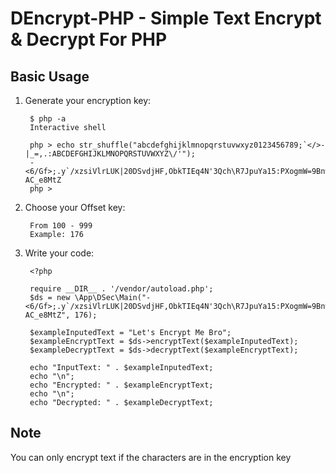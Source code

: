 # DEncrypt-PHP - Simple Text Encrypt & Decrypt For PHP

## Basic Usage

1. Generate your encryption key:

        $ php -a
        Interactive shell

        php > echo str_shuffle("abcdefghijklmnopqrstuvwxyz0123456789;`</>- |_=,.:ABCDEFGHIJKLMNOPQRSTUVWXYZ\/'");
        -<6/Gf>;.y`/xzsiVlrLUK|20DSvdjHF,ObkTIEq4N'3Qch\R7JpuYa15:PXogmW=9Bnw AC_e8MtZ
        php > 

2. Choose your Offset key:

        From 100 - 999
        Example: 176

3. Write your code:

        <?php

        require __DIR__ . '/vendor/autoload.php';
        $ds = new \App\DSec\Main("-<6/Gf>;.y`/xzsiVlrLUK|20DSvdjHF,ObkTIEq4N'3Qch\R7JpuYa15:PXogmW=9Bnw AC_e8MtZ", 176);
        
        $exampleInputedText = "Let's Encrypt Me Bro";
        $exampleEncryptText = $ds->encryptText($exampleInputedText);
        $exampleDecryptText = $ds->decryptText($exampleEncryptText);
        
        echo "InputText: " . $exampleInputedText;
        echo "\n";
        echo "Encrypted: " . $exampleEncryptText;
        echo "\n";
        echo "Decrypted: " . $exampleDecryptText;

## Note

You can only encrypt text if the characters are in the encryption key
